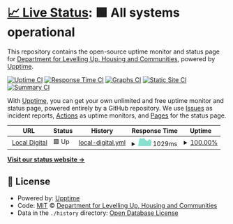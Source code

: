 # [📈 Live Status](https://status.localdigital.gov.uk): <!--live status--> **🟩 All systems operational**

This repository contains the open-source uptime monitor and status page for [Department for Levelling Up, Housing and Communities](https://www.gov.uk/dluhc), powered by [Upptime](https://github.com/upptime/upptime).

[![Uptime CI](https://github.com/communitiesuk/ldgovuk-upptime/workflows/Uptime%20CI/badge.svg)](https://github.com/communitiesuk/ldgovuk-upptime/actions?query=workflow%3A%22Uptime+CI%22)
[![Response Time CI](https://github.com/communitiesuk/ldgovuk-upptime/workflows/Response%20Time%20CI/badge.svg)](https://github.com/communitiesuk/ldgovuk-upptime/actions?query=workflow%3A%22Response+Time+CI%22)
[![Graphs CI](https://github.com/communitiesuk/ldgovuk-upptime/workflows/Graphs%20CI/badge.svg)](https://github.com/communitiesuk/ldgovuk-upptime/actions?query=workflow%3A%22Graphs+CI%22)
[![Static Site CI](https://github.com/communitiesuk/ldgovuk-upptime/workflows/Static%20Site%20CI/badge.svg)](https://github.com/communitiesuk/ldgovuk-upptime/actions?query=workflow%3A%22Static+Site+CI%22)
[![Summary CI](https://github.com/communitiesuk/ldgovuk-upptime/workflows/Summary%20CI/badge.svg)](https://github.com/communitiesuk/ldgovuk-upptime/actions?query=workflow%3A%22Summary+CI%22)

With [Upptime](https://upptime.js.org), you can get your own unlimited and free uptime monitor and status page, powered entirely by a GitHub repository. We use [Issues](https://github.com/communitiesuk/ldgovuk-upptime/issues) as incident reports, [Actions](https://github.com/communitiesuk/ldgovuk-upptime/actions) as uptime monitors, and [Pages](https://status.localdigital.gov.uk) for the status page.

<!--start: status pages-->
<!-- This summary is generated by Upptime (https://github.com/upptime/upptime) -->
<!-- Do not edit this manually, your changes will be overwritten -->
<!-- prettier-ignore -->
| URL | Status | History | Response Time | Uptime |
| --- | ------ | ------- | ------------- | ------ |
| <img alt="" src="https://icons.duckduckgo.com/ip3/www.localdigital.gov.uk.ico" height="13"> [Local Digital](https://www.localdigital.gov.uk) | 🟩 Up | [local-digital.yml](https://github.com/communitiesuk/ldgovuk-upptime/commits/HEAD/history/local-digital.yml) | <details><summary><img alt="Response time graph" src="./graphs/local-digital/response-time-week.png" height="20"> 1029ms</summary><br><a href="https://status.localdigital.gov.uk/history/local-digital"><img alt="Response time 1157" src="https://img.shields.io/endpoint?url=https%3A%2F%2Fraw.githubusercontent.com%2Fcommunitiesuk%2Fldgovuk-upptime%2FHEAD%2Fapi%2Flocal-digital%2Fresponse-time.json"></a><br><a href="https://status.localdigital.gov.uk/history/local-digital"><img alt="24-hour response time 1113" src="https://img.shields.io/endpoint?url=https%3A%2F%2Fraw.githubusercontent.com%2Fcommunitiesuk%2Fldgovuk-upptime%2FHEAD%2Fapi%2Flocal-digital%2Fresponse-time-day.json"></a><br><a href="https://status.localdigital.gov.uk/history/local-digital"><img alt="7-day response time 1029" src="https://img.shields.io/endpoint?url=https%3A%2F%2Fraw.githubusercontent.com%2Fcommunitiesuk%2Fldgovuk-upptime%2FHEAD%2Fapi%2Flocal-digital%2Fresponse-time-week.json"></a><br><a href="https://status.localdigital.gov.uk/history/local-digital"><img alt="30-day response time 1110" src="https://img.shields.io/endpoint?url=https%3A%2F%2Fraw.githubusercontent.com%2Fcommunitiesuk%2Fldgovuk-upptime%2FHEAD%2Fapi%2Flocal-digital%2Fresponse-time-month.json"></a><br><a href="https://status.localdigital.gov.uk/history/local-digital"><img alt="1-year response time 1157" src="https://img.shields.io/endpoint?url=https%3A%2F%2Fraw.githubusercontent.com%2Fcommunitiesuk%2Fldgovuk-upptime%2FHEAD%2Fapi%2Flocal-digital%2Fresponse-time-year.json"></a></details> | <details><summary><a href="https://status.localdigital.gov.uk/history/local-digital">100.00%</a></summary><a href="https://status.localdigital.gov.uk/history/local-digital"><img alt="All-time uptime 100.00%" src="https://img.shields.io/endpoint?url=https%3A%2F%2Fraw.githubusercontent.com%2Fcommunitiesuk%2Fldgovuk-upptime%2FHEAD%2Fapi%2Flocal-digital%2Fuptime.json"></a><br><a href="https://status.localdigital.gov.uk/history/local-digital"><img alt="24-hour uptime 100.00%" src="https://img.shields.io/endpoint?url=https%3A%2F%2Fraw.githubusercontent.com%2Fcommunitiesuk%2Fldgovuk-upptime%2FHEAD%2Fapi%2Flocal-digital%2Fuptime-day.json"></a><br><a href="https://status.localdigital.gov.uk/history/local-digital"><img alt="7-day uptime 100.00%" src="https://img.shields.io/endpoint?url=https%3A%2F%2Fraw.githubusercontent.com%2Fcommunitiesuk%2Fldgovuk-upptime%2FHEAD%2Fapi%2Flocal-digital%2Fuptime-week.json"></a><br><a href="https://status.localdigital.gov.uk/history/local-digital"><img alt="30-day uptime 100.00%" src="https://img.shields.io/endpoint?url=https%3A%2F%2Fraw.githubusercontent.com%2Fcommunitiesuk%2Fldgovuk-upptime%2FHEAD%2Fapi%2Flocal-digital%2Fuptime-month.json"></a><br><a href="https://status.localdigital.gov.uk/history/local-digital"><img alt="1-year uptime 100.00%" src="https://img.shields.io/endpoint?url=https%3A%2F%2Fraw.githubusercontent.com%2Fcommunitiesuk%2Fldgovuk-upptime%2FHEAD%2Fapi%2Flocal-digital%2Fuptime-year.json"></a></details>

<!--end: status pages-->

[**Visit our status website →**](https://status.localdigital.gov.uk)

## 📄 License

- Powered by: [Upptime](https://github.com/upptime/upptime)
- Code: [MIT](./LICENSE) © [Department for Levelling Up, Housing and Communities](https://www.gov.uk/dluhc)
- Data in the `./history` directory: [Open Database License](https://opendatacommons.org/licenses/odbl/1-0/)
